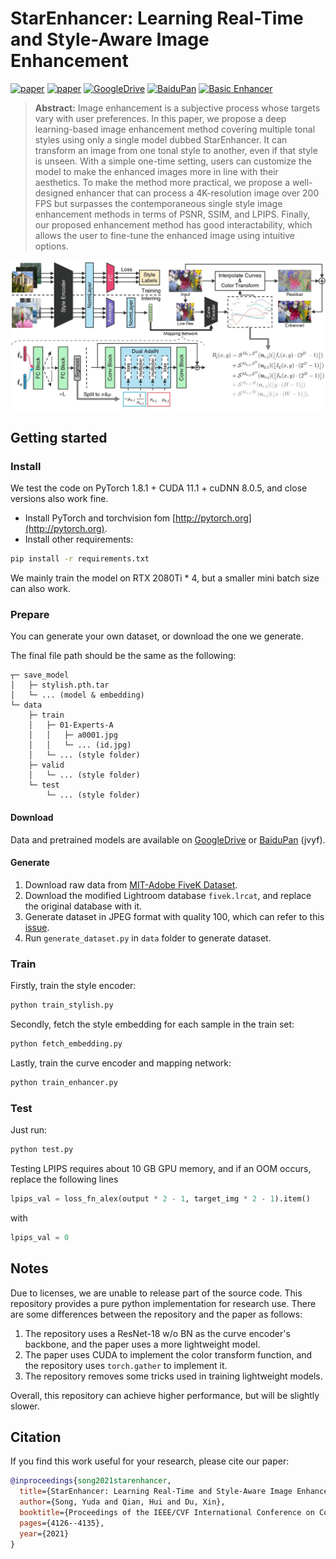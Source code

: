# StarEnhancer: Learning Real-Time and Style-Aware Image Enhancement

[![paper](https://img.shields.io/badge/ICCV-Paper-red.svg)](https://openaccess.thecvf.com/content/ICCV2021/html/Song_StarEnhancer_Learning_Real-Time_and_Style-Aware_Image_Enhancement_ICCV_2021_paper.html) 
[![paper](https://img.shields.io/badge/arXiv-Paper-orange.svg)](https://arxiv.org/abs/2107.12898) 
[![GoogleDrive](https://img.shields.io/badge/GoogleDrive-Data-green)](https://drive.google.com/drive/folders/1RZpzNuyCcZVBALW3xZMvF-UhOD6xjFz3?usp=sharing) 
[![BaiduPan](https://img.shields.io/badge/BaiduPan-Data-blue)](https://pan.baidu.com/s/1cNGeilIuE6Tmi8mPg6VS5A?pwd=jvyf) 
[![Basic Enhancer](https://img.shields.io/badge/BasicEnhancer-Code-yellow)](https://github.com/IDKiro/StarEnhancer/releases/download/others/BasicEnhancer.zip)

> **Abstract:** 
Image enhancement is a subjective process whose targets vary with user preferences.
In this paper, we propose a deep learning-based image enhancement method covering multiple tonal styles using only a single model dubbed StarEnhancer.
It can transform an image from one tonal style to another, even if that style is unseen.
With a simple one-time setting, users can customize the model to make the enhanced images more in line with their aesthetics.
To make the method more practical, we propose a well-designed enhancer that can process a 4K-resolution image over 200 FPS but surpasses the contemporaneous single style image enhancement methods in terms of PSNR, SSIM, and LPIPS.
Finally, our proposed enhancement method has good interactability, which allows the user to fine-tune the enhanced image using intuitive options.

![StarEnhancer](figs/overall.jpg)

## Getting started

### Install

We test the code on PyTorch 1.8.1 + CUDA 11.1 + cuDNN 8.0.5, and close versions also work fine.

- Install PyTorch and torchvision fom [http://pytorch.org](http://pytorch.org).
- Install other requirements:

```sh
pip install -r requirements.txt
```

We mainly train the model on RTX 2080Ti * 4, but a smaller mini batch size can also work.

### Prepare

You can generate your own dataset, or download the one we generate.

The final file path should be the same as the following:

```
┬─ save_model
│   ├─ stylish.pth.tar
│   └─ ... (model & embedding)
└─ data
    ├─ train
    │   ├─ 01-Experts-A
    │   │   ├─ a0001.jpg
    │   │   └─ ... (id.jpg)
    │   └─ ... (style folder)
    ├─ valid
    │   └─ ... (style folder)
    └─ test
        └─ ... (style folder)
```

#### Download

Data and pretrained models are available on [GoogleDrive](https://drive.google.com/drive/folders/1RZpzNuyCcZVBALW3xZMvF-UhOD6xjFz3?usp=sharing) or [BaiduPan](https://pan.baidu.com/s/1cNGeilIuE6Tmi8mPg6VS5A?pwd=jvyf) (jvyf).

#### Generate

1. Download raw data from [MIT-Adobe FiveK Dataset](https://data.csail.mit.edu/graphics/fivek/).
2. Download the modified Lightroom database `fivek.lrcat`, and replace the original database with it.
3. Generate dataset in JPEG format with quality 100, which can refer to this [issue](https://github.com/dvlab-research/DeepUPE/issues/26).
4. Run `generate_dataset.py` in `data` folder to generate dataset.

### Train

Firstly, train the style encoder:

```sh
python train_stylish.py
```

Secondly, fetch the style embedding for each sample in the train set:

```sh
python fetch_embedding.py
```

Lastly, train the curve encoder and mapping network:

```sh
python train_enhancer.py
```

### Test

Just run:

```sh
python test.py
```

Testing LPIPS requires about 10 GB GPU memory, and if an OOM occurs, replace the following lines

```python
lpips_val = loss_fn_alex(output * 2 - 1, target_img * 2 - 1).item()
```

with

```python
lpips_val = 0
```

## Notes

Due to licenses, we are unable to release part of the source code. 
This repository provides a pure python implementation for research use.
There are some differences between the repository and the paper as follows:

1. The repository uses a ResNet-18 w/o BN as the curve encoder's backbone, and the paper uses a more lightweight model.
2. The paper uses CUDA to implement the color transform function, and the repository uses `torch.gather` to implement it.
3. The repository removes some tricks used in training lightweight models.

Overall, this repository can achieve higher performance, but will be slightly slower.

## Citation
If you find this work useful for your research, please cite our paper:

```bibtex
@inproceedings{song2021starenhancer,
  title={StarEnhancer: Learning Real-Time and Style-Aware Image Enhancement},
  author={Song, Yuda and Qian, Hui and Du, Xin},
  booktitle={Proceedings of the IEEE/CVF International Conference on Computer Vision},
  pages={4126--4135},
  year={2021}
}
```
